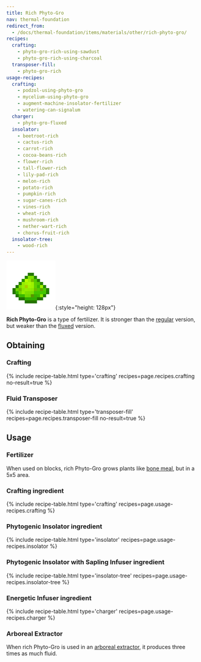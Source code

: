 ```yaml
---
title: Rich Phyto-Gro
nav: thermal-foundation
redirect_from:
  - /docs/thermal-foundation/items/materials/other/rich-phyto-gro/
recipes:
  crafting:
    - phyto-gro-rich-using-sawdust
    - phyto-gro-rich-using-charcoal
  transposer-fill:
    - phyto-gro-rich
usage-recipes:
  crafting:
    - podzol-using-phyto-gro
    - mycelium-using-phyto-gro
    - augment-machine-insolator-fertilizer
    - watering-can-signalum
  charger:
    - phyto-gro-fluxed
  insolator:
    - beetroot-rich
    - cactus-rich
    - carrot-rich
    - cocoa-beans-rich
    - flower-rich
    - tall-flower-rich
    - lily-pad-rich
    - melon-rich
    - potato-rich
    - pumpkin-rich
    - sugar-canes-rich
    - vines-rich
    - wheat-rich
    - mushroom-rich
    - nether-wart-rich
    - chorus-fruit-rich
  insolator-tree:
    - wood-rich
---
```


![Rich Phyto-Gro](/assets/images/thermal-foundation/phyto-gro-rich.png){:style="height: 128px"}


**Rich Phyto-Gro** is a type of fertilizer. It is stronger than the
[regular](/docs/phyto-gro/) version, but weaker than the
[fluxed](/docs/fluxed-phyto-gro/) version.


Obtaining
---------

### Crafting
{% include recipe-table.html type='crafting' recipes=page.recipes.crafting no-result=true %}

### Fluid Transposer
{% include recipe-table.html type='transposer-fill' recipes=page.recipes.transposer-fill no-result=true %}


Usage
-----

### Fertilizer
When used on blocks, rich Phyto-Gro grows plants like [bone
meal](https://minecraft.gamepedia.com/Bone_Meal), but in a 5x5 area.

### Crafting ingredient
{% include recipe-table.html type='crafting' recipes=page.usage-recipes.crafting %}

### Phytogenic Insolator ingredient
{% include recipe-table.html type='insolator' recipes=page.usage-recipes.insolator %}

### Phytogenic Insolator with Sapling Infuser ingredient
{% include recipe-table.html type='insolator-tree' recipes=page.usage-recipes.insolator-tree %}

### Energetic Infuser ingredient
{% include recipe-table.html type='charger' recipes=page.usage-recipes.charger %}

### Arboreal Extractor
When rich Phyto-Gro is used in an [arboreal
extractor](/docs/arboreal-extractor/), it produces three times as much fluid.
